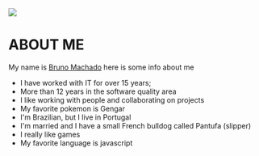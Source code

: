 
<img src='https://repository-images.githubusercontent.com/588181932/e36ec678-7984-4cdd-8e4c-a3932772ff8e'>

# ABOUT ME

My name is [Bruno Machado](https://www.linkedin.com/in/brunomrs/) here is some info about me

- I have worked with IT for over 15 years;
- More than 12 years in the software quality area
- I like working with people and collaborating on projects
- My favorite pokemon is Gengar
- I'm Brazilian, but I live in Portugal
- I'm married and I have a small French bulldog called Pantufa (slipper)
- I really like games
- My favorite language is javascript
